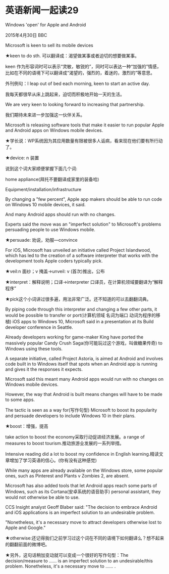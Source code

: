 # 英语新闻一起读29

Windows 'open' for Apple and Android

2015年4月30日  BBC

Microsoft is keen to sell its mobile devices

★keen to do sth. 可以翻译成：渴望做某事或者迫切的想要做某事。

keen 作为形容词时可以表示“灵敏，敏锐的”，同时可以表达一种“加强的”情感，比如在不同的语境下可以翻译成“渴望的，强烈的，着迷的，激烈的”等意思。

外刊例句：I leap out of bed each morning, keen to start an active day. 

我每天都很早从床上跳起来，迫切而积极地开始一天的生活。

We are very keen to looking forward to increasing that partnership.

我们期待未来进一步加强这一伙伴关系。

Microsoft is releasing software tools that make it easier to run popular Apple and Android apps on Windows mobile devices.

★学长说：WP系统因为其应用数量有限被很多人诟病，看来现在他们要有所行动了。

★device: n 装置

说到这个词大家顺便掌握下面几个词:

home appliance(拜托不要翻译成家里的装备哈)

Equipment/installation/infrastructure

By changing a "few percent", Apple app makers should be able to run code on Windows 10 mobile devices, it said.

And many Android apps should run with no changes.

Experts said the move was an "imperfect solution" to Microsoft's problems persuading people to use Windows mobile.

★persuade: 劝说，劝服—convince

For iOS, Microsoft has unveiled an initiative called Project Islandwood, which has led to the creation of a software interpreter that works with the development tools Apple coders typically pick.

★veil:n 面纱；v 掩盖→unveil: v (首次)推出，公布

★interpret：解释说明；口译→interpreter 口译员，在计算机领域要翻译为“解释程序”

★pick这个小词讲过很多遍，用法非常广泛。还不知道的可以去翻翻词典。

By piping code through this interpreter and changing a few other parts, it would be possible to transfer or port(计算机领域 名词为端口 动词为程序的移植) iOS apps to Windows 10, Microsoft said in a presentation at its Build developer conference in Seattle.

Already developers working for game-maker King have ported the massively popular Candy Crush Saga(你可能玩过这个游戏，叫做糖果传奇) to Windows using these tools.

A separate initiative, called Project Astoria, is aimed at Android and involves code built in to Windows itself that spots when an Android app is running and gives it the responses it expects.

Microsoft said this meant many Android apps would run with no changes on Windows mobile devices.

However, the way that Android is built means changes will have to be made to some apps.

The tactic is seen as a way for(写作句型) Microsoft to boost its popularity and persuade developers to include Windows 10 in their plans.

★boost：增强，提高

take action to boost the economy采取行动促进经济发展。a range of measures to boost tourism.推动旅游业发展的一系列举措。

Intensive reading did a lot to boost my confidence in English learning.精读文章增加了学习英语的信心。(你有没有这种感觉)

While many apps are already available on the Windows store, some popular ones, such as Pinterest and Plants v Zombies 2, are absent.

Microsoft has also added tools that let Android apps reach some parts of Windows, such as its Cortana(安卓系统的语音助手) personal assistant, they would not otherwise be able to use.

CCS Insight analyst Geoff Blaber said: "The decision to embrace Android and iOS applications is an imperfect solution to an undesirable problem.

"Nonetheless, it's a necessary move to attract developers otherwise lost to Apple and Google." 

★otherwise:还记得我们之前学习过这个词在不同的语境下如何翻译么？想不起来的翻翻前面的微博吧。

★另外，这句话稍加变动就可以变成一个很好的写作句型：The decision/measure to …… is an imperfect solution to an undesirable/this problem. Nonetheless, it's a necessary move to …… .
